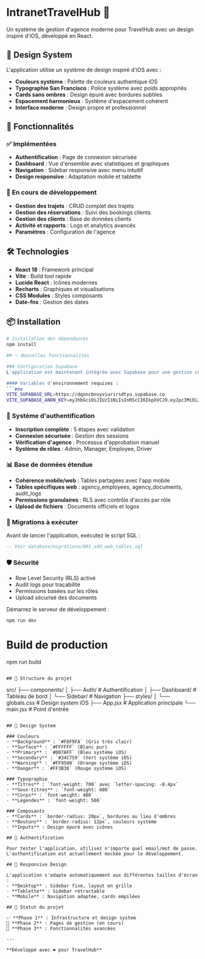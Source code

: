 # IntranetTravelHub 🚌

Un système de gestion d'agence moderne pour TravelHub avec un design inspiré d'iOS, développé en React.

## 🎨 Design System

L'application utilise un système de design inspiré d'iOS avec :

- **Couleurs système** : Palette de couleurs authentique iOS
- **Typographie San Francisco** : Police système avec poids appropriés
- **Cards sans ombres** : Design épuré avec bordures subtiles
- **Espacement harmonieux** : Système d'espacement cohérent
- **Interface moderne** : Design propre et professionnel

## 🚀 Fonctionnalités

### ✅ Implémentées
- **Authentification** : Page de connexion sécurisée
- **Dashboard** : Vue d'ensemble avec statistiques et graphiques
- **Navigation** : Sidebar responsive avec menu intuitif
- **Design responsive** : Adaptation mobile et tablette

### 🔄 En cours de développement
- **Gestion des trajets** : CRUD complet des trajets
- **Gestion des réservations** : Suivi des bookings clients
- **Gestion des clients** : Base de données clients
- **Activité et rapports** : Logs et analytics avancés
- **Paramètres** : Configuration de l'agence

## 🛠 Technologies

- **React 18** : Framework principal
- **Vite** : Build tool rapide
- **Lucide React** : Icônes modernes
- **Recharts** : Graphiques et visualisations
- **CSS Modules** : Styles composants
- **Date-fns** : Gestion des dates

## 📦 Installation

```bash
# Installation des dépendances
npm install

## ✨ Nouvelles fonctionnalités

### Configuration Supabase
L'application est maintenant intégrée avec Supabase pour une gestion complète des données.

#### Variables d'environnement requises :
```env
VITE_SUPABASE_URL=https://dqoncbnvyviurirsdtyu.supabase.co
VITE_SUPABASE_ANON_KEY=eyJhbGciOiJIUzI1NiIsInR5cCI6IkpXVCJ9.eyJpc3MiOiJzdXBhYmFzZSIsInJlZiI6ImRxb25jYm52eXZpdXJpcnNkdHl1Iiwicm9sZSI6ImFub24iLCJpYXQiOjE3NTQxNzc4NDEsImV4cCI6MjA2OTc1Mzg0MX0.gsvrCIlp0NIaCmssExkbslbJjiZJ_A4u5lD0XG_ncY0
```

### 🔐 Système d'authentification
- **Inscription complète** : 5 étapes avec validation
- **Connexion sécurisée** : Gestion des sessions
- **Vérification d'agence** : Processus d'approbation manuel
- **Système de rôles** : Admin, Manager, Employee, Driver

### 📊 Base de données étendue
- **Cohérence mobile/web** : Tables partagées avec l'app mobile
- **Tables spécifiques web** : agency_employees, agency_documents, audit_logs
- **Permissions granulaires** : RLS avec contrôle d'accès par rôle
- **Upload de fichiers** : Documents officiels et logos

### 🚀 Migrations à exécuter
Avant de lancer l'application, exécutez le script SQL :
```sql
-- Voir database/migrations/001_add_web_tables.sql
```

### 🛡️ Sécurité
- Row Level Security (RLS) activé
- Audit logs pour traçabilité
- Permissions basées sur les rôles
- Upload sécurisé des documents

Démarrez le serveur de développement :
```bash
npm run dev
```

# Build de production
npm run build
```

## 🎯 Structure du projet

```
src/
├── components/
│   ├── Auth/           # Authentification
│   ├── Dashboard/      # Tableau de bord
│   └── Sidebar/        # Navigation
├── styles/
│   └── globals.css     # Design system iOS
├── App.jsx             # Application principale
└── main.jsx           # Point d'entrée
```

## 🎨 Design System

### Couleurs
- **Background** : `#F8F9FA` (Gris très clair)
- **Surface** : `#FFFFFF` (Blanc pur)
- **Primary** : `#007AFF` (Bleu système iOS)
- **Secondary** : `#34C759` (Vert système iOS)
- **Warning** : `#FF9500` (Orange système iOS)
- **Danger** : `#FF3B30` (Rouge système iOS)

### Typographie
- **Titres** : `font-weight: 700` avec `letter-spacing: -0.4px`
- **Sous-titres** : `font-weight: 600`
- **Corps** : `font-weight: 400`
- **Légendes** : `font-weight: 500`

### Composants
- **Cards** : `border-radius: 20px`, bordures au lieu d'ombres
- **Boutons** : `border-radius: 12px`, couleurs système
- **Inputs** : Design épuré avec icônes

## 🔐 Authentification

Pour tester l'application, utilisez n'importe quel email/mot de passe.
L'authentification est actuellement mockée pour le développement.

## 📱 Responsive Design

L'application s'adapte automatiquement aux différentes tailles d'écran :
- **Desktop** : Sidebar fixe, layout en grille
- **Tablette** : Sidebar rétractable
- **Mobile** : Navigation adaptée, cards empilées

## 🎊 Statut du projet

✅ **Phase 1** : Infrastructure et design system  
🔄 **Phase 2** : Pages de gestion (en cours)  
🔮 **Phase 3** : Fonctionnalités avancées  

---

**Développé avec ❤️ pour TravelHub**
